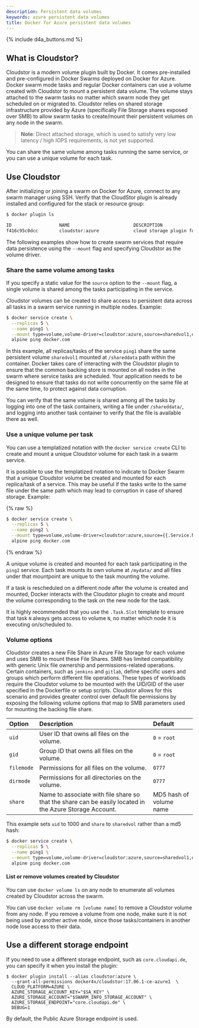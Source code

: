 ```yaml
---
description: Persistent data volumes
keywords: azure persistent data volumes
title: Docker for Azure persistent data volumes
---
```


{% include d4a_buttons.md %}

## What is Cloudstor?


Cloudstor is a modern volume plugin built by Docker. It comes pre-installed and
pre-configured in Docker Swarms deployed on Docker for Azure. Docker swarm mode
tasks and regular Docker containers can use a volume created with Cloudstor to
mount a persistent data volume. The volume stays attached to the swarm tasks no
matter which swarm node they get scheduled on or migrated to. Cloudstor relies
on shared storage infrastructure provided by Azure (specifically File Storage
shares exposed over SMB) to allow swarm tasks to create/mount their persistent
volumes on any node in the swarm.

> **Note**: Direct attached storage, which is used to satisfy very low latency /
> high IOPS requirements, is not yet supported.

You can share the same volume among tasks running the same service, or you can
use a unique volume for each task.

## Use Cloudstor

After initializing or joining a swarm on Docker for Azure, connect to any swarm
manager using SSH. Verify that the CloudStor plugin is already installed and
configured for the stack or resource group:

```bash
$ docker plugin ls

ID                  NAME                        DESCRIPTION                       ENABLED
f416c95c0dcc        cloudstor:azure             cloud storage plugin for Docker   true
```

The following examples show how to create swarm services that require data
persistence using the `--mount` flag and specifying Cloudstor as the volume
driver.

### Share the same volume among tasks

If you specify a static value for the `source` option to the `--mount` flag, a
single volume is shared among the tasks participating in the service.

Cloudstor volumes can be created to share access to persistent data across all tasks in a swarm service running in multiple nodes. Example:

```bash
$ docker service create \
  --replicas 5 \
  --name ping1 \
  --mount type=volume,volume-driver=cloudstor:azure,source=sharedvol1,destination=/shareddata \
  alpine ping docker.com
```

In this example, all replicas/tasks of the service `ping1` share the same
persistent volume `sharedvol1` mounted at `/shareddata` path within the
container. Docker takes care of interacting with the Cloudstor plugin to ensure
that the common backing store is mounted on all nodes in the swarm where service
tasks are scheduled. Your application needs to be designed to ensure that tasks
do not write concurrently on the same file at the same time, to protect against
data corruption.

You can verify that the same volume is shared among all the tasks by logging
into one of the task containers, writing a file under `/shareddata/`, and
logging into another task container to verify that the file is available there
as well.

### Use a unique volume per task

You can use a templatized notation with the `docker service create` CLI to
create and mount a unique Cloudstor volume for each task in a swarm service.

It is possible to use the templatized notation to indicate to Docker Swarm that a unique Cloudstor volume be created and mounted for each replica/task of a service. This may be useful if the tasks write to the same file under the same path which may lead to corruption in case of shared storage. Example:

{% raw %}
```bash
$ docker service create \
  --replicas 5 \
  --name ping2 \
  --mount type=volume,volume-driver=cloudstor:azure,source={{.Service.Name}}-{{.Task.Slot}}-vol,destination=/mydata \
  alpine ping docker.com
```
{% endraw %}

A unique volume is created and mounted for each task participating in the
`ping2` service. Each task mounts its own volume at `/mydata/` and all files
under that mountpoint are unique to the task mounting the volume.

If a task is rescheduled on a different node after the volume is created and
mounted, Docker interacts with the Cloudstor plugin to create and mount the
volume corresponding to the task on the new node for the task.

It is highly recommended that you use the `.Task.Slot` template to ensure that
task `N` always gets access to volume `N`, no matter which node it is executing
on/scheduled to.

### Volume options

Cloudstor creates a new File Share in Azure File Storage for each volume and
uses SMB to mount these File Shares. SMB has limited compatibility with generic
Unix file ownership and permissions-related operations. Certain containers, such
as `jenkins` and `gitlab`, define specific users and groups which perform different
file operations. These types of workloads require the Cloudstor volume to be
mounted with the UID/GID of the user specified in the Dockerfile or setup scripts. Cloudstor allows for this scenario and
provides greater control over default file permissions by exposing the following
volume options that map to SMB parameters used for mounting the backing file
share.

| Option     | Description                                                                                             | Default                 |
|:-----------|:--------------------------------------------------------------------------------------------------------|:------------------------|
| `uid`      | User ID that owns all files on the volume.                                                          | `0` = `root`            |
| `gid`      | Group ID that owns all files on the volume.                                                         | `0` = `root`            |
| `filemode` | Permissions for all files on the volume.                                                                | `0777`                  |
| `dirmode`  | Permissions for all directories on the volume.                                                          | `0777`                  |
| `share`    | Name to associate with file share so that the share can be easily located in the Azure Storage Account. | MD5 hash of volume name |

This example sets `uid` to 1000 and `share` to `sharedvol` rather than a md5 hash:

```bash
$ docker service create \
  --replicas 5 \
  --name ping1 \
  --mount type=volume,volume-driver=cloudstor:azure,source=sharedvol1,destination=/shareddata,volume-opt=uid=1000,volume-opt=share=sharedvol \
  alpine ping docker.com
```

#### List or remove volumes created by Cloudstor

You can use `docker volume ls` on any node to enumerate all volumes created by
Cloudstor across the swarm.

You can use `docker volume rm [volume name]` to remove a Cloudstor volume from
any node. If you remove a volume from one node, make sure it is not being used
by another active node, since those tasks/containers in another node lose
access to their data.

## Use a different storage endpoint

If you need to use a different storage endpoint, such as `core.cloudapi.de`,
you can specify it when you install the plugin:

```basn
$ docker plugin install --alias cloudstor:azure \
  --grant-all-permissions docker4x/cloudstor:17.06.1-ce-azure1  \
  CLOUD_PLATFORM=AZURE \
  AZURE_STORAGE_ACCOUNT_KEY="$SA_KEY" \
  AZURE_STORAGE_ACCOUNT="$SWARM_INFO_STORAGE_ACCOUNT" \
  AZURE_STORAGE_ENDPOINT="core.cloudapi.de" \
  DEBUG=1
```

By default, the Public Azure Storage endpoint is used.
